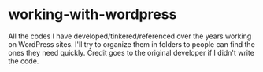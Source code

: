 # working-with-wordpress
All the codes I have developed/tinkered/referenced over the years working on WordPress sites. I'll try to organize them in folders to people can find the ones they need quickly. Credit goes to the original developer if I didn't write the code. 
